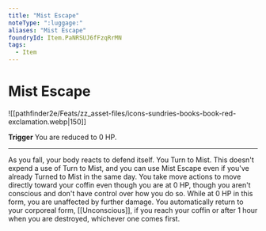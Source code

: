 ```yaml
---
title: "Mist Escape"
noteType: ":luggage:"
aliases: "Mist Escape"
foundryId: Item.PaNRSUJ6fFzqRrMN
tags:
  - Item
---
```


# Mist Escape
![[pathfinder2e/Feats/zz_asset-files/icons-sundries-books-book-red-exclamation.webp|150]]

**Trigger** You are reduced to 0 HP.

* * *

As you fall, your body reacts to defend itself. You Turn to Mist. This doesn't expend a use of Turn to Mist, and you can use Mist Escape even if you've already Turned to Mist in the same day. You take move actions to move directly toward your coffin even though you are at 0 HP, though you aren't conscious and don't have control over how you do so. While at 0 HP in this form, you are unaffected by further damage. You automatically return to your corporeal form, [[Unconscious]], if you reach your coffin or after 1 hour when you are destroyed, whichever one comes first.
